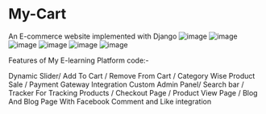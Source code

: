 # My-Cart
An E-commerce website implemented with Django
![image](https://user-images.githubusercontent.com/68737300/125556493-69ef0b8d-212c-4ae8-af17-c5dea0442eef.png)
![image](https://user-images.githubusercontent.com/68737300/125556795-ae440efa-fbdc-400c-af67-69321a24cfec.png)
![image](https://user-images.githubusercontent.com/68737300/125556865-07800def-17dd-4a49-be1a-a0b73a78ebba.png)
![image](https://user-images.githubusercontent.com/68737300/125556915-76a7bf6b-8fc6-4cf0-8a51-b048f35b9f4d.png)
![image](https://user-images.githubusercontent.com/68737300/125556957-a43ae8fe-42a3-4303-a45e-a472aa2561ed.png)
![image](https://user-images.githubusercontent.com/68737300/125557011-43250210-89b2-4f4a-8e1a-d313d5454d28.png)

Features of My E-learning Platform code:-

Dynamic Slider/ Add To Cart / Remove From Cart / Category Wise Product Sale / Payment Gateway Integration Custom Admin Panel/ Search bar 
/ Tracker For Tracking Products / Checkout Page / Product View Page / Blog And Blog Page With Facebook Comment and Like integration
